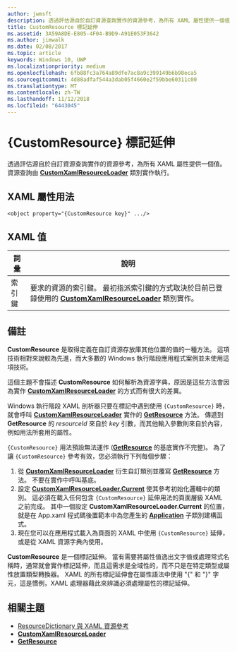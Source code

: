 ```yaml
---
author: jwmsft
description: 透過評估源自於自訂資源查詢實作的資源參考，為所有 XAML 屬性提供一個值。 資源查詢由 CustomXamlResourceLoader 類別實作執行。
title: CustomResource 標記延伸
ms.assetid: 3A59A8DE-E805-4F04-B9D9-A91E053F3642
ms.author: jimwalk
ms.date: 02/08/2017
ms.topic: article
keywords: Windows 10, UWP
ms.localizationpriority: medium
ms.openlocfilehash: 6fb88fc3a764a89dfe7ac8a9c399149b6b98eca5
ms.sourcegitcommit: 4d88adfaf544a3dab05f4660e2f59bbe60311c00
ms.translationtype: MT
ms.contentlocale: zh-TW
ms.lasthandoff: 11/12/2018
ms.locfileid: "6443045"
---
```

# <a name="customresource-markup-extension"></a>{CustomResource} 標記延伸


透過評估源自於自訂資源查詢實作的資源參考，為所有 XAML 屬性提供一個值。 資源查詢由 [**CustomXamlResourceLoader**](https://msdn.microsoft.com/library/windows/apps/br243327) 類別實作執行。

## <a name="xaml-attribute-usage"></a>XAML 屬性用法

``` syntax
<object property="{CustomResource key}" .../>
```

## <a name="xaml-values"></a>XAML 值

| 詞彙 | 說明 |
|------|-------------|
| 索引鍵 | 要求的資源的索引鍵。 最初指派索引鍵的方式取決於目前已登錄使用的 [**CustomXamlResourceLoader**](https://msdn.microsoft.com/library/windows/apps/br243327) 類別實作。 |

## <a name="remarks"></a>備註

**CustomResource** 是取得定義在自訂資源存放庫其他位置的值的一種方法。 這項技術相對來說較為先進，而大多數的 Windows 執行階段應用程式案例並未使用這項技術。

這個主題不會描述 **CustomResource** 如何解析為資源字典，原因是這些方法會因為實作 [**CustomXamlResourceLoader**](https://msdn.microsoft.com/library/windows/apps/br243327) 的方式而有很大的差異。

Windows 執行階段 XAML 剖析器只要在標記中遇到使用 `{CustomResource}` 時，就會呼叫 [**CustomXamlResourceLoader**](https://msdn.microsoft.com/library/windows/apps/br243327) 實作的 [**GetResource**](https://msdn.microsoft.com/library/windows/apps/br243340) 方法。 傳遞到 **GetResource** 的 *resourceId* 來自於 *key* 引數，而其他輸入參數則來自於內容，例如用法所套用的屬性。

`{CustomResource}` 用法預設無法運作 ([**GetResource**](https://msdn.microsoft.com/library/windows/apps/br243340) 的基底實作不完整)。 為了讓 `{CustomResource}` 參考有效，您必須執行下列每個步驟：

1.  從 [**CustomXamlResourceLoader**](https://msdn.microsoft.com/library/windows/apps/br243327) 衍生自訂類別並覆寫 [**GetResource**](https://msdn.microsoft.com/library/windows/apps/br243340) 方法。 不要在實作中呼叫基底。
2.  設定 [**CustomXamlResourceLoader.Current**](https://msdn.microsoft.com/library/windows/apps/br243328) 使其參考初始化邏輯中的類別。 這必須在載入任何包含 `{CustomResource}` 延伸用法的頁面層級 XAML 之前完成。 其中一個設定 **CustomXamlResourceLoader.Current** 的位置，就是在 App.xaml 程式碼後置範本中為您產生的 [**Application**](https://msdn.microsoft.com/library/windows/apps/br242324) 子類別建構函式。
3.  現在您可以在應用程式載入為頁面的 XAML 中使用 `{CustomResource}` 延伸，或是從 XAML 資源字典內使用。

**CustomResource** 是一個標記延伸。 當有需要將屬性值逸出文字值或處理常式名稱時，通常就會實作標記延伸，而且這需求是全域性的，而不只是在特定類型或屬性放置類型轉換器。 XAML 的所有標記延伸會在屬性語法中使用 "\{" 和 "\}" 字元，這是慣例，XAML 處理器藉此來辨識必須處理屬性的標記延伸。

## <a name="related-topics"></a>相關主題

* [ResourceDictionary 與 XAML 資源參考](https://msdn.microsoft.com/library/windows/apps/mt187273)
* [**CustomXamlResourceLoader**](https://msdn.microsoft.com/library/windows/apps/br243327)
* [**GetResource**](https://msdn.microsoft.com/library/windows/apps/br243340)

